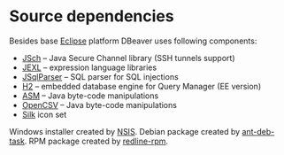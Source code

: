 # Source dependencies

Besides base [Eclipse](https://www.eclipse.org/) platform DBeaver uses following components:

- [JSch](http://www.jcraft.com/jsch/) – Java Secure Channel library (SSH tunnels support)
- [JEXL](http://commons.apache.org/proper/commons-jexl/) – expression language libraries
- [JSqlParser](https://github.com/JSQLParser/JSqlParser) – SQL parser for SQL injections
- [H2](http://h2database.com/) – embedded database engine for Query Manager (EE version)
- [ASM](http://asm.ow2.org/) – Java byte-code manipulations
- [OpenCSV](http://opencsv.sourceforge.net/) – Java byte-code manipulations
- [Silk](http://www.famfamfam.com/lab/icons/silk/) icon set

Windows installer created by [NSIS](http://nsis.sourceforge.net/).
Debian package created by [ant-deb-task](https://github.com/mscurtescu/ant-deb-task).
RPM package created by [redline-rpm](https://github.com/craigwblake/redline).